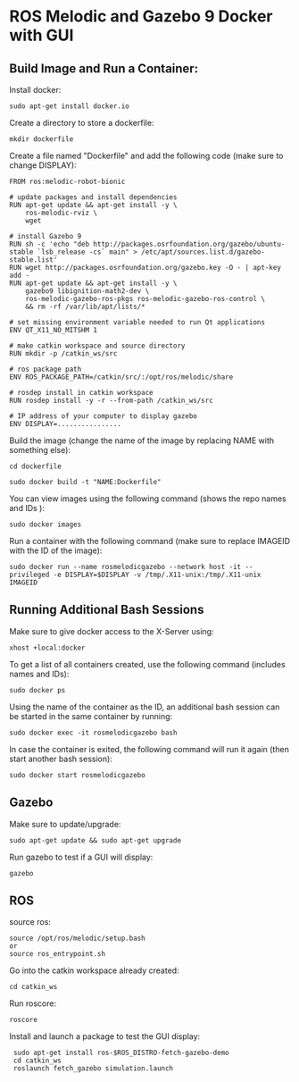 # ROS Melodic and Gazebo 9 Docker with GUI

## Build Image and Run a Container:

Install docker:

```
sudo apt-get install docker.io
```

Create a directory to store a dockerfile:

```
mkdir dockerfile
```

Create a file named "Dockerfile" and add the following code (make sure to change DISPLAY):

```
FROM ros:melodic-robot-bionic

# update packages and install dependencies
RUN apt-get update && apt-get install -y \
    ros-melodic-rviz \
    wget

# install Gazebo 9
RUN sh -c 'echo "deb http://packages.osrfoundation.org/gazebo/ubuntu-stable `lsb_release -cs` main" > /etc/apt/sources.list.d/gazebo-stable.list'
RUN wget http://packages.osrfoundation.org/gazebo.key -O - | apt-key add -
RUN apt-get update && apt-get install -y \
    gazebo9 libignition-math2-dev \
    ros-melodic-gazebo-ros-pkgs ros-melodic-gazebo-ros-control \
    && rm -rf /var/lib/apt/lists/*

# set missing environment variable needed to run Qt applications
ENV QT_X11_NO_MITSHM 1

# make catkin workspace and source directory
RUN mkdir -p /catkin_ws/src

# ros package path
ENV ROS_PACKAGE_PATH=/catkin/src/:/opt/ros/melodic/share

# rosdep install in catkin workspace
RUN rosdep install -y -r --from-path /catkin_ws/src

# IP address of your computer to display gazebo
ENV DISPLAY=................
```

Build the image (change the name of the image by replacing NAME with something else):

```
cd dockerfile

sudo docker build -t "NAME:Dockerfile"
```

You can view images using the following command (shows the repo names and IDs ):

```
sudo docker images
```

Run a container with the following command (make sure to replace IMAGEID with the ID of the image):

```
sudo docker run --name rosmelodicgazebo --network host -it --privileged -e DISPLAY=$DISPLAY -v /tmp/.X11-unix:/tmp/.X11-unix IMAGEID
```

## Running Additional Bash Sessions

Make sure to give docker access to the X-Server using:

```
xhost +local:docker
```

To get a list of all containers created, use the following command (includes names and IDs):

```
sudo docker ps
```

Using the name of the container as the ID, an additional bash session can be started in the same container by running:

```
sudo docker exec -it rosmelodicgazebo bash
```

In case the container is exited, the following command will run it again (then start another bash session):

```
sudo docker start rosmelodicgazebo
```

## Gazebo

Make sure to update/upgrade:

```
sudo apt-get update && sudo apt-get upgrade
```

Run gazebo to test if a GUI will display:

```
gazebo
```

## ROS

source ros:

```
source /opt/ros/melodic/setup.bash
or
source ros_entrypoint.sh
```

Go into the catkin workspace already created:

```
cd catkin_ws
```

Run roscore:

```
roscore
```

Install and launch a package to test the GUI display:

```
 sudo apt-get install ros-$ROS_DISTRO-fetch-gazebo-demo
 cd catkin_ws
 roslaunch fetch_gazebo simulation.launch
```

